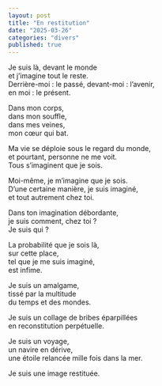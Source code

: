 ```yaml
---
layout: post
title: "En restitution"
date: "2025-03-26"
categories: "divers"
published: true
---
```


Je suis là, devant le monde  
et j’imagine tout le reste.  
Derrière-moi : le passé,
devant-moi : l’avenir,  
en moi : le présent.  

Dans mon corps,  
dans mon souffle,  
dans mes veines,  
mon cœur qui bat.  

Ma vie se déploie sous le regard du monde,  
et pourtant, personne ne me voit.  
Tous s’imaginent que je sois.  

Moi-même, je m’imagine que je sois.  
D’une certaine manière, je suis imaginé,  
et tout autrement chez toi.  

Dans ton imagination débordante,  
je suis comment, chez toi ?  
Je suis qui ?  

La probabilité que je sois là,  
sur cette place,  
tel que je me suis imaginé,  
est infime.  

Je suis un amalgame,  
tissé par la multitude  
du temps et des mondes.  

Je suis un collage de bribes éparpillées  
en reconstitution perpétuelle.  

Je suis un voyage,  
un navire en dérive,  
une étoile relancée mille fois dans la mer.  

Je suis une image restituée.
